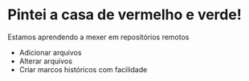 # Pintei a casa de vermelho e verde!

Estamos aprendendo a mexer em repositórios remotos

- Adicionar arquivos
- Alterar arquivos
- Criar marcos históricos com facilidade
